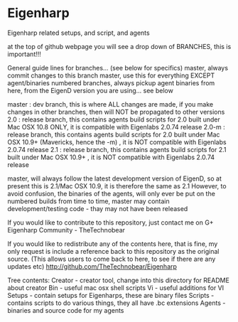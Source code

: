 Eigenharp
=========

Eigenharp related setups, and script, and agents

at the top of github webpage you will see a drop down of BRANCHES, this is important!!!

General guide lines for branches... (see below for specifics)
master, always commit changes to this branch
master, use this for everything EXCEPT agent/binaries 
numbered branches, always pickup agent binaries from here, from the EigenD version you are using... see below



master : dev branch, this is where ALL changes are made, if you make changes in other branches, then will NOT be propagated to other versions  
2.0 : release branch, this contains agents build scripts for 2.0 built under Mac OSX 10.8 ONLY, it is compatible with Eigenlabs 2.0.74 release
2.0-m : release branch, this contains agents build scripts for 2.0 built under Mac OSX 10.9+ (Mavericks, hence the -m) , it is NOT compatible with Eigenlabs 2.0.74 release
2.1 : release branch, this contains agents build scripts for 2.1 built under Mac OSX 10.9+ , it is NOT compatible with Eigenlabs 2.0.74 release


master, will always follow the latest development version of EigenD, so at present this is 2.1/Mac OSX 10.9, it is therefore the same as 2.1
However, to avoid confusion, the binaries of the agents, will only ever be put on the numbered builds
from time to time, master may contain development/testing code - thay may not have been released





If you would like to contribute to this repository, just contact me on G+ Eigenharp Community - TheTechnobear

If you would like to redistribute any of the contents here, that is fine, my only request is include a reference back to this repository as the original source.
(This allows users to come back to here, to see if there are any updates etc)
http://github.com/TheTechnobear/Eigenharp

Tree contents:
Creator - creator tool, change into this directory for README about creator
Bin - useful mac osx shell scripts
Vi - useful additions for VI
Setups - contain setups for Eigenharps, these are binary files
Scripts - contains scripts to do various things, they all have .bc extensions
Agents - binaries and source code for my agents


